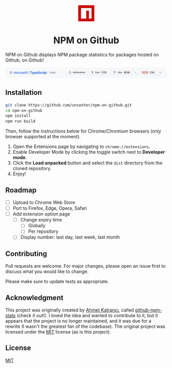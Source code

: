 <div align="center">
<img src="images/logo.png" width="50">
<h1>NPM on Github</h1>
</div>

NPM on Github displays NPM package statistics for packages hosted on Github, on Github!

![Demo](/images/cropped-full.png)

## Installation

```bash
git clone https://github.com/uncenter/npm-on-github.git
cd npm-on-github
npm install
npm run build
```

Then, follow the instructions below for Chrome/Chromium browsers (only browser supported at the moment).

1. Open the Extensions page by navigating to `chrome://extensions`.
2. Enable Developer Mode by clicking the toggle switch next to **Developer mode**.
3. Click the **Load unpacked** button and select the `dist` directory from the cloned repository.
4. Enjoy!

## Roadmap

-   [ ] Upload to Chrome Web Store
-   [ ] Port to Firefox, Edge, Opera, Safari
-   [ ] Add extension option page
    -   [ ] Change expiry time
        -   [ ] Globally
        -   [ ] Per repository
    -   [ ] Display number: last day, last week, last month

## Contributing

Pull requests are welcome. For major changes, please open an issue first
to discuss what you would like to change.

Please make sure to update tests as appropriate.

## Acknowledgment

This project was originally created by [Ahmet Katrancı](https://github.com/katranci), called [github-npm-stats](https://github.com/katranci/github-npm-stats) (check it out!). I loved the idea and wanted to contribute to it, but it appears that the project is no longer maintained, and it was due for a rewrite (I wasn't the greatest fan of the codebase). The original project was licensed under the [MIT](https://choosealicense.com/licenses/mit/) license (as is this project).

## License

[MIT](LICENSE)
